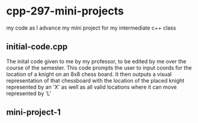 # cpp-297-mini-projects
my code as I advance my mini project for my intermediate c++ class

## initial-code.cpp
The inital code given to me by my professor, to be edited by me over the course of the semester. This code prompts the user to input coords for the location of a knight on an 8x8 chess board. It then outputs a visual representation of that chessboard with the location of the placed knight represented by an 'X' as well as all valid locations where it can move represented by 'L'

## mini-project-1
